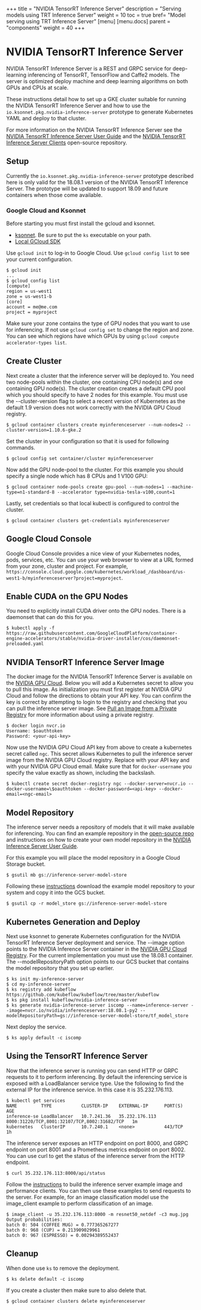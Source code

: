 +++ title = "NVIDIA TensorRT Inference Server" description = "Serving models using TRT Inference Server" weight = 10 toc = true bref= "Model serving using TRT Inference Server" [menu] [menu.docs] parent = "components" weight = 40 +++

# NVIDIA TensorRT Inference Server

NVIDIA TensorRT Inference Server is a REST and GRPC service for deep-learning
inferencing of TensorRT, TensorFlow and Caffe2 models. The server is
optimized deploy machine and deep learning algorithms on both GPUs and
CPUs at scale.

These instructions detail how to set up a GKE cluster suitable for
running the NVIDIA TensorRT Inference Server and how to use the
`io.ksonnet.pkg.nvidia-inference-server` prototype to generate
Kubernetes YAML and deploy to that cluster.

For more information on the NVIDIA TensorRT Inference Server see the [NVIDIA TensorRT
Inference Server User
Guide](https://docs.nvidia.com/deeplearning/sdk/inference-user-guide/index.html)
and the [NVIDIA TensorRT Inference Server
Clients](https://github.com/NVIDIA/dl-inference-server) open-source
repository.

## Setup

Currently the `io.ksonnet.pkg.nvidia-inference-server` prototype
described here is only valid for the 18.08.1 version of the NVIDIA TensorRT
Inference Server. The prototype will be updated to support 18.09 and
future containers when those come available.

### Google Cloud and Ksonnet

Before starting you must first install the gcloud and ksonnet.
- [ksonnet](https://github.com/ksonnet/ksonnet/releases). Be sure to
  put the `ks` executable on your path.
- [Local GCloud SDK](https://cloud.google.com/sdk/docs/quickstarts)

Use `gcloud init` to log-in to Google Cloud. Use `gcloud config list`
to see your current configuration.

```shell
$ gcloud init
...
$ gcloud config list
[compute]
region = us-west1
zone = us-west1-b
[core]
account = me@me.com
project = myproject
```

Make sure your zone contains the type of GPU nodes that you want to
use for inferencing. If not use `gcloud config set` to change the
region and zone. You can see which regions have which GPUs by using
`gcloud compute accelerator-types list`.

## Create Cluster

Next create a cluster that the inference server will be deployed
to. You need two node-pools within the cluster, one containing CPU
node(s) and one containing GPU node(s). The cluster creation creates a
default CPU pool which you should specify to have 2 nodes for this
example. You must use the --cluster-version flag to select a recent
version of Kubernetes as the default 1.9 version does not work
correctly with the NVIDIA GPU Cloud registry.

```shell
$ gcloud container clusters create myinferenceserver --num-nodes=2 --cluster-version=1.10.6-gke.2
```

Set the cluster in your configuration so that it is used for following
commands.

```shell
$ gcloud config set container/cluster myinferenceserver
```

Now add the GPU node-pool to the cluster. For this example you should
specify a single node which has 8 CPUs and 1 V100 GPU:

```shell
$ gcloud container node-pools create gpu-pool --num-nodes=1 --machine-type=n1-standard-8 --accelerator type=nvidia-tesla-v100,count=1
```

Lastly, set credentials so that local kubectl is configured to control
the cluster.

```shell
$ gcloud container clusters get-credentials myinferenceserver
```

## Google Cloud Console

Google Cloud Console provides a nice view of your Kubernetes nodes,
pods, services, etc. You can use your web browser to view at a URL
formed from your zone, cluster and project. For example,
`https://console.cloud.google.com/kubernetes/workload_/dashboard/us-west1-b/myinferenceserver?project=myproject`.

## Enable CUDA on the GPU Nodes

You need to explicitly install CUDA driver onto the GPU nodes. There
is a daemonset that can do this for you.

```shell
$ kubectl apply -f https://raw.githubusercontent.com/GoogleCloudPlatform/container-engine-accelerators/stable/nvidia-driver-installer/cos/daemonset-preloaded.yaml
```

## NVIDIA TensorRT Inference Server Image

The docker image for the NVIDIA TensorRT Inference Server is available on the
[NVIDIA GPU Cloud](https://ngc.nvidia.com). Below you will add a
Kubernetes secret to allow you to pull this image. As initialization
you must first register at NVIDIA GPU Cloud and follow the directions
to obtain your API key. You can confirm the key is correct by
attempting to login to the registry and checking that you can pull the
inference server image. See [Pull an Image from a Private
Registry](https://kubernetes.io/docs/tasks/configure-pod-container/pull-image-private-registry)
for more information about using a private registry.

```shell
$ docker login nvcr.io
Username: $oauthtoken
Password: <your-api-key>
```

Now use the NVIDIA GPU Cloud API key from above to create a kubernetes
secret called `ngc`. This secret allows Kubernetes to pull the
inference server image from the NVIDIA GPU Cloud registry. Replace
<api-key> with your API key and <ngc-email> with your NVIDIA GPU Cloud
email. Make sure that for `docker-username` you specify the value
exactly as shown, including the backslash.

```shell
$ kubectl create secret docker-registry ngc --docker-server=nvcr.io --docker-username=\$oauthtoken --docker-password=<api-key> --docker-email=<ngc-email>
```

## Model Repository

The inference server needs a repository of models that it will make
available for inferencing. You can find an example repository in the
[open-source repo](https://github.com/NVIDIA/dl-inference-server) and
instructions on how to create your own model repository in the [NVIDIA
Inference Server User
Guide](https://docs.nvidia.com/deeplearning/sdk/inference-user-guide/index.html).

For this example you will place the model repository in a Google Cloud
Storage bucket.

```shell
$ gsutil mb gs://inference-server-model-store
```

Following these
[instructions](https://github.com/NVIDIA/dl-inference-server) download
the example model repository to your system and copy it into the GCS
bucket.

```shell
$ gsutil cp -r model_store gs://inference-server-model-store
```

## Kubernetes Generation and Deploy

Next use ksonnet to generate Kubernetes configuration for the NVIDIA TensorRT
Inference Server deployment and service. The --image option points to
the NVIDIA Inference Server container in the [NVIDIA GPU Cloud
Registry](https://ngc.nvidia.com). For the current implementation you
must use the 18.08.1 container. The --modelRepositoryPath option
points to our GCS bucket that contains the model repository that you
set up earlier.

```shell
$ ks init my-inference-server
$ cd my-inference-server
$ ks registry add kubeflow https://github.com/kubeflow/kubeflow/tree/master/kubeflow
$ ks pkg install kubeflow/nvidia-inference-server
$ ks generate nvidia-inference-server iscomp --name=inference-server --image=nvcr.io/nvidia/inferenceserver:18.08.1-py2 --modelRepositoryPath=gs://inference-server-model-store/tf_model_store
```

Next deploy the service.

```shell
$ ks apply default -c iscomp
```

## Using the TensorRT Inference Server

Now that the inference server is running you can send HTTP or GRPC
requests to it to perform inferencing. By default the inferencing
service is exposed with a LoadBalancer service type. Use the following
to find the external IP for the inference service. In this case it is
35.232.176.113.

```shell
$ kubectl get services
NAME         TYPE           CLUSTER-IP    EXTERNAL-IP      PORT(S)                                        AGE
inference-se LoadBalancer   10.7.241.36   35.232.176.113   8000:31220/TCP,8001:32107/TCP,8002:31682/TCP   1m
kubernetes   ClusterIP      10.7.240.1    <none>           443/TCP                                        1h
```

The inference server exposes an HTTP endpoint on port 8000, and GRPC
endpoint on port 8001 and a Prometheus metrics endpoint on port
8002. You can use curl to get the status of the inference server from
the HTTP endpoint.

```shell
$ curl 35.232.176.113:8000/api/status
```

Follow the
[instructions](https://github.com/NVIDIA/dl-inference-server) to build
the inference server example image and performance clients. You can
then use these examples to send requests to the server. For example,
for an image classification model use the image\_client example to
perform classification of an image.

```shell
$ image_client -u 35.232.176.113:8000 -m resnet50_netdef -c3 mug.jpg
Output probabilities:
batch 0: 504 (COFFEE MUG) = 0.777365267277
batch 0: 968 (CUP) = 0.213909029961
batch 0: 967 (ESPRESSO) = 0.00294389552437
```

## Cleanup

When done use `ks` to remove the deployment.

```shell
$ ks delete default -c iscomp
```

If you create a cluster then make sure to also delete that.

```shell
$ gcloud container clusters delete myinferenceserver
```
